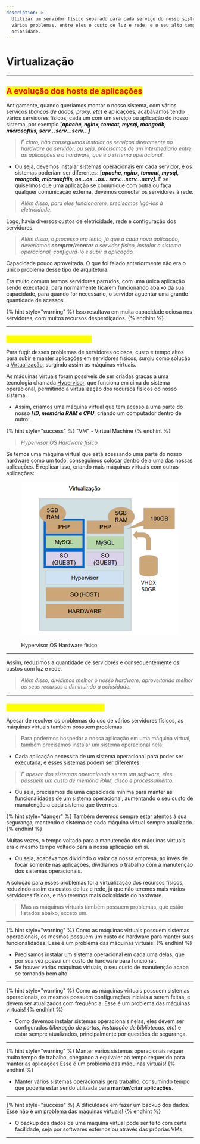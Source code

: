```yaml
---
description: >-
  Utilizar um servidor físico separado para cada serviço do nosso sistema gera
  vários problemas, entre eles o custo de luz e rede, e o seu alto tempo de
  ociosidade.
---
```


# Virtualização

***

## <mark style="color:red;">A evolução dos hosts de aplicações</mark>&#x20;

Antigamente, quando queríamos montar o nosso sistema, com vários serviços (_bancos de dados, proxy, etc_) e aplicações, acabávamos tendo vários servidores físicos, cada um com um serviço ou aplicação do nosso sistema, por exemplo \[_**apache, nginx, tomcat, mysql, mongodb, microsoftiis, serv...serv...serv...]**_

> _É claro, não conseguimos instalar os serviços diretamente no hardware do servidor, ou seja, precisamos de um intermediário entre as aplicações e o hardware, que é o sistema operacional._&#x20;

* Ou seja, devemos instalar sistemas operacionais em cada servidor, e os sistemas poderiam ser diferentes: \[_**apache, nginx, tomcat, mysql, mongodb, microsoftiis, os...os...os...serv...serv...serv].**_ E se quisermos que uma aplicação se comunique com outra ou faça qualquer comunicação externa, devemos conectar os servidores à rede.&#x20;

> _Além disso, para eles funcionarem, precisamos ligá-los à eletricidade._&#x20;

Logo, havia diversos custos de eletricidade, rede e configuração dos servidores.

> _Além disso, o processo era lento, já que a cada nova aplicação, deveríamos **comprar/montar** o servidor físico, instalar o sistema operacional, configurá-lo e subir a aplicação._

Capacidade pouco aproveitada. O que foi falado anteriormente não era o único problema desse tipo de arquitetura.

Era muito comum termos servidores parrudos, com uma única aplicação sendo executada, para normalmente ficarem funcionando abaixo da sua capacidade, para quando for necessário, o servidor aguentar uma grande quantidade de acessos.&#x20;

{% hint style="warning" %}
Isso resultava em muita capacidade ociosa nos servidores, com muitos recursos desperdiçados.
{% endhint %}

***

### _<mark style="color:yellow;">**Virtualização, uma solução?**</mark>_&#x20;

Para fugir desses problemas de servidores ociosos, custo e tempo altos para subir e manter aplicações em servidores físicos, surgiu como solução a [Virtualização](https://aws.amazon.com/pt/what-is/virtualization/), surgindo assim as máquinas virtuais.

As máquinas virtuais foram possíveis de ser criadas graças a uma tecnologia chamada [Hypervisor](https://www.vmware.com/br/topics/glossary/content/hypervisor.html), que funciona em cima do sistema operacional, permitindo a virtualização dos recursos físicos do nosso sistema.&#x20;

* Assim, criamos uma máquina virtual que tem acesso a uma parte do nosso _**HD, memória RAM e CPU**_, criando um computador dentro de outro:

{% hint style="success" %}
"VM" - Virtual Machine
{% endhint %}

> _Hypervisor OS Hardware físico_

Se temos uma máquina virtual que está acessando uma parte do nosso hardware como um todo, conseguimos colocar dentro dela uma das nossas aplicações. E replicar isso, criando mais máquinas virtuais com outras aplicações:

<figure><img src="../../.gitbook/assets/image (1).png" alt=""><figcaption><p>Hypervisor OS Hardware físico</p></figcaption></figure>

***

Assim, reduzimos a quantidade de servidores e consequentemente os custos com luz e rede.&#x20;

> _Além disso, dividimos melhor o nosso hardware, aproveitando melhor os seus recursos e diminuindo a ociosidade._

***

### <mark style="color:yellow;">Problemas das máquinas virtuais</mark>

Apesar de resolver os problemas do uso de vários servidores físicos, as máquinas virtuais também possuem problemas.&#x20;

> Para podermos hospedar a nossa aplicação em uma máquina virtual, também precisamos instalar um sistema operacional nela:

* Cada aplicação necessita de um sistema operacional para poder ser executada, e esses sistemas podem ser diferentes.&#x20;

> _E apesar dos sistemas operacionais serem um software, eles possuem um custo de memória RAM, disco e processamento._&#x20;

* Ou seja, precisamos de uma capacidade mínima para manter as funcionalidades de um sistema operacional, aumentando o seu custo de manutenção a cada sistema que tivermos.

{% hint style="danger" %}
Também devemos sempre estar atentos à sua segurança, mantendo o sistema de cada máquina virtual sempre atualizado.
{% endhint %}

Muitas vezes, o tempo voltado para a manutenção das máquinas virtuais era o mesmo tempo voltado para a nossa aplicação em si.&#x20;

* Ou seja, acabávamos dividindo o valor da nossa empresa, ao invés de focar somente nas aplicações, dividíamos o trabalho com a manutenção dos sistemas operacionais.

A solução para esses problemas foi a virtualização dos recursos físicos, reduzindo assim os custos de luz e rede, já que não teremos mais vários servidores físicos, e não teremos mais ociosidade do hardware.

> Mas as máquinas virtuais também possuem problemas, que estão listados abaixo, exceto um.&#x20;

***

{% hint style="warning" %}
Como as máquinas virtuais possuem sistemas operacionais, os mesmos possuem um custo de hardware para manter suas funcionalidades. Esse é um problema das máquinas virtuais!
{% endhint %}

* Precisamos instalar um sistema operacional em cada uma delas, que por sua vez possui um custo de hardware para funcionar.&#x20;
* Se houver várias máquinas virtuais, o seu custo de manutenção acaba se tornando bem alto.

***

{% hint style="warning" %}
Como as máquinas virtuais possuem sistemas operacionais, os mesmos possuem configurações iniciais a serem feitas, e devem ser atualizados com frequência. Esse é um problema das máquinas virtuais!&#x20;
{% endhint %}

* Como devemos instalar sistemas operacionais nelas, eles devem ser configurados (_liberação de portas, instalação de bibliotecas, etc_) e estar sempre atualizados, principalmente por questões de segurança.

***

{% hint style="warning" %}
Manter vários sistemas operacionais requer muito tempo de trabalho, chegando a equivaler ao tempo requerido para manter as aplicações Esse é um problema das máquinas virtuais!&#x20;
{% endhint %}

* Manter vários sistemas operacionais gera trabalho, consumindo tempo que poderia estar sendo utilizada para **manter/criar aplicações**.

***

{% hint style="success" %}
A dificuldade em fazer um backup dos dados. Esse não é um problema das máquinas virtuais!&#x20;
{% endhint %}

* O backup dos dados de uma máquina virtual pode ser feito com certa facilidade, seja por softwares externos ou através das próprias VMs.

***
